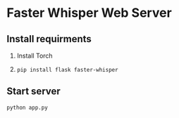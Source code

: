 # Faster Whisper Web Server

## Install requirments
1. Install Torch

2. ``pip install flask faster-whisper``

## Start server
``python app.py``